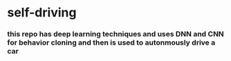 # self-driving

### this repo has deep learning techniques and uses DNN and CNN for behavior cloning and then is used to autonmously drive a car
